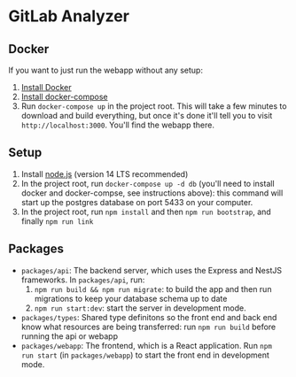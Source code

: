 # GitLab Analyzer

## Docker

If you want to just run the webapp without any setup:
1. [Install Docker](https://docs.docker.com/get-docker/)
2. [Install docker-compose](https://docs.docker.com/compose/install/)
3. Run `docker-compose up` in the project root. This will take a few minutes to download and build everything, but once it's done it'll tell you to visit `http://localhost:3000`. You'll find the webapp there.

## Setup

1. Install [node.js](https://nodejs.org/en/) (version 14 LTS recommended)
2. In the project root, run `docker-compose up -d db` (you'll need to install docker and docker-compse, see instructions above): this command will start up the postgres database on port 5433 on your computer.
3. In the project root, run `npm install` and then `npm run bootstrap`, and finally `npm run link`

## Packages

* `packages/api`: The backend server, which uses the Express and NestJS frameworks.  In `packages/api`, run: 
    1. `npm run build && npm run migrate`: to build the app and then run migrations to keep your database schema up to date
    2. `npm run start:dev`: start the server in development mode.
* `packages/types`: Shared type definitons so the front end and back end know what resources are being transferred: run `npm run build` before running the api or webapp
* `packages/webapp`: The frontend, which is a React application. Run `npm run start` (in `packages/webapp`) to start the front end in development mode.
